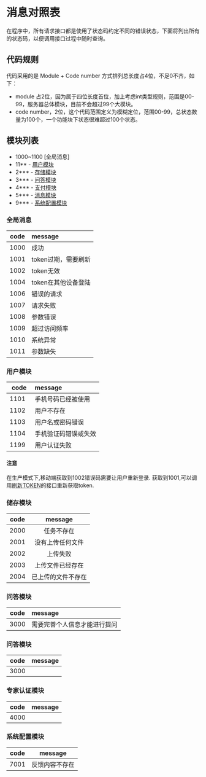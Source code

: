 # 消息对照表
在程序中，所有请求接口都是使用了状态码约定不同的错误状态，下面将列出所有的状态码，以便调用接口过程中随时查询。

## 代码规则

代码采用的是 Module + Code number 方式排列总长度占4位，不足0不齐，如下：
- module 占2位，因为属于四位长度首位，加上考虑int类型规则，范围是00-99，服务器总体模块，目前不会超过99个大模块。
- code number，2位，这个代码范围定义为模糊定位，范围00-99，总状态数量为100个，一个功能块下状态很难超过100个状态。

## 模块列表
* 1000~1100 [全局消息]
* 11** - [用户模块](#用户)
* 2*** - [存储模块](#文件存储)
* 3*** - [问答模块](#问答)
* 4*** - [支付模块](#支付)
* 5*** - [消息模块](#消息)
* 9*** - [系统配置模块](#系统相关)

### 全局消息

| code  | message  |
|-------|:--------|
| 1000 | 成功 |
| 1001  | token过期，需要刷新 |
| 1002  | token无效 |
| 1004  | token在其他设备登陆 |
| 1006  | 错误的请求  |
| 1007  | 请求失败   |
| 1008  | 参数错误   |
| 1009  | 超过访问频率 |
| 1010  | 系统异常 |
| 1011  | 参数缺失 |

### 用户模块
| code  | message  |
|-------|:--------|
| 1101  | 手机号码已经被使用 |
| 1102  | 用户不存在 |
| 1103  | 用户名或密码错误 |
| 1104  | 手机验证码错误或失效 |
| 1199	| 用户认证失败	|

#### 注意

在生产模式下,移动端获取到1002错误码需要让用户重新登录.
获取到1001,可以调用[刷新TOKEN](#Auth认证/刷新TOKEN.md)的接口重新获取token.

### 储存模块
| code     | message  |
|----------|:--------:|
| 2000     | 任务不存在 |
| 2001     | 没有上传任何文件 |
| 2002     | 上传失败 |
| 2003     | 上传文件已经存在 |
| 2004     | 已上传的文件不存在 |

### 问答模块
| code  | message  |
|-------|:--------|
| 3000  | 需要完善个人信息才能进行提问 |

### 问答模块
| code  | message  |
|-------|:--------|
| 3000  |  |


### 专家认证模块
| code  | message  |
|-------|:--------|
| 4000  |  |

### 系统配置模块
|code    | message  |
|:------:|:--------:|
|7001    | 反馈内容不存在  |